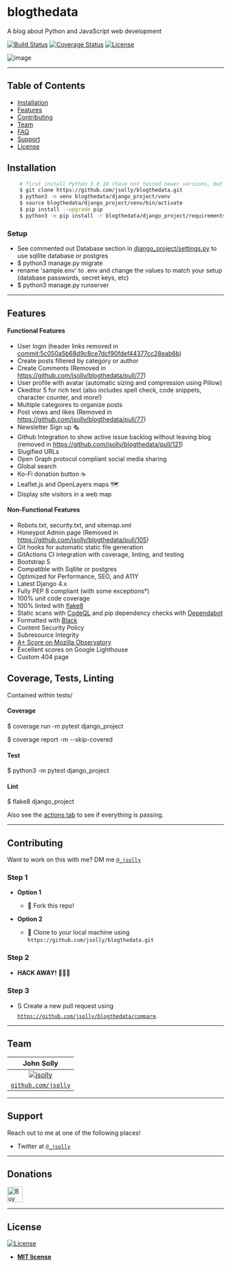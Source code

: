 # blogthedata

A blog about Python and JavaScript web development

[![Build Status](http://img.shields.io/travis/badges/badgerbadgerbadger.svg?style=flat-square)](https://travis-ci.org/badges/badgerbadgerbadger) [![Coverage Status](http://img.shields.io/coveralls/badges/badgerbadgerbadger.svg?style=flat-square)](https://coveralls.io/r/badges/badgerbadgerbadger) [![License](http://img.shields.io/:license-mit-blue.svg?style=flat-square)](http://badges.mit-license.org)

![image](https://user-images.githubusercontent.com/9572232/173481553-ca7d1991-9d17-4bdf-b8f9-45d089d419fc.png)

---

## Table of Contents

- [Installation](#installation)
- [Features](#features)
- [Contributing](#contributing)
- [Team](#team)
- [FAQ](#faq)
- [Support](#support)
- [License](#license)


## Installation
```bash
    # first install Python 3.8.10 (have not tested newer versions, but they could work)
    $ git clone https://github.com/jsolly/blogthedata.git
    $ python3 -m venv blogthedata/django_project/venv
    $ source blogthedata/django_project/venv/bin/activate
    $ pip install --upgrade pip
    $ python3 -m pip install -r blogthedata/django_project/requirements/requirements.txt -c blogthedata/django_project/requirements/constraints.txt
```


### Setup
- See commented out Database section in [django_project/settings.py](https://github.com/jsolly/blogthedata/blob/master/django_project/django_project/settings.py) to use sqllite database or postgres
- $ python3 manage.py migrate
- rename 'sample.env' to .env and change the values to match your setup (database passwords, secret keys, etc)
- $ python3 manage.py runserver

---

## Features

#### Functional Features
- User login (header links removed in [commit:5c050a5b68d9c8ce7dcf90fdef44377cc28eab6b](https://github.com/jsolly/blogthedata/commit/5c050a5b68d9c8ce7dcf90fdef44377cc28eab6b))
- Create posts filtered by category or author
- Create Comments (Removed in https://github.com/jsolly/blogthedata/pull/77)
- User profile with avatar (automatic sizing and compression using Pillow)
- Ckeditor 5 for rich text (also includes spell check, code snippets, character counter, and more!)
- Multiple categoires to organize posts
- Post views and likes (Removed in https://github.com/jsolly/blogthedata/pull/77)  
- Newsletter Sign up 🗞
- Github Integration to show active issue backlog without leaving blog (removed in https://github.com/jsolly/blogthedata/pull/121)
- Slugified URLs 
- Open Graph protocol compliant social media sharing
- Global search
- Ko-Fi donation button ☕️
- Leaflet.js and OpenLayers maps 🗺
- Display site visitors in a web map
#### Non-Functional Features
- Robots.txt, security.txt, and sitemap.xml
- Honeypot Admin page (Removed in https://github.com/jsolly/blogthedata/pull/105)
- Git hooks for automatic static file generation
- GitActions CI integration with coverage, linting, and testing
- Bootstrap 5
- Compatible with Sqllite or postgres
- Optimized for Performance, SEO, and A11Y
- Latest Django 4.x
- Fully PEP 8 compliant (with some exceptions*)
- 100% unit code coverage
- 100% linted with [flake8]([url](https://pypi.org/project/flake8/))
- Static scans with [CodeQL]([url](https://codeql.github.com/)) and pip dependency checks with [Dependabot]([url](https://github.com/dependabot))
- Formatted with [Black]([url](https://pypi.org/project/black/))
- Content Security Policy
- Subresource Integrity
- [A+ Score on Mozilla Observatory]([url](https://observatory.mozilla.org/analyze/blogthedata.com))
- Excellent scores on Google Lighthouse
- Custom 404 page

## Coverage, Tests, Linting
Contained within tests/
#### Coverage
$ coverage run -m pytest django_project 

$ coverage report -m --skip-covered
#### Test
$ python3 -m pytest django_project
#### Lint
$ flake8 django_project

Also see the [actions tab]([url](https://github.com/jsolly/blogthedata/actions)) to see if everything is passing.

---

## Contributing

Want to work on this with me? DM me <a href="https://twitter.com/_jsolly" target="_blank">`@_jsolly`</a>

### Step 1

- **Option 1**
    - 🍴 Fork this repo!

- **Option 2**
    - 👯 Clone to your local machine using `https://github.com/jsolly/blogthedata.git`

### Step 2

- **HACK AWAY!** 🔨🔨🔨

### Step 3

- 🔃 Create a new pull request using <a href="https://github.com/jsolly/blogthedata/compare" target="_blank">`https://github.com/jsolly/blogthedata/compare`</a>.

---

## Team

| John Solly |
| :---:
| [![jsolly](https://avatars1.githubusercontent.com/u/9572232?v=3&s=200)](https://github.com/jsolly)
| <a href="https://github.com/jsolly" target="_blank">`github.com/jsolly`</a> |

---

## Support

Reach out to me at one of the following places!

- Twitter at <a href="https://twitter.com/_jsolly" target="_blank">`@_jsolly`</a>

---

## Donations
<a href='https://ko-fi.com/S6S6CSR2Q' target='_blank'><img height='36' style='border:0px;height:36px;' src='https://cdn.ko-fi.com/cdn/kofi2.png?v=3' border='0' alt='Buy Me a Coffee at ko-fi.com' /></a>

---

## License

[![License](http://img.shields.io/:license-mit-blue.svg?style=flat-square)](http://badges.mit-license.org)

- **[MIT license](http://opensource.org/licenses/mit-license.php)**
